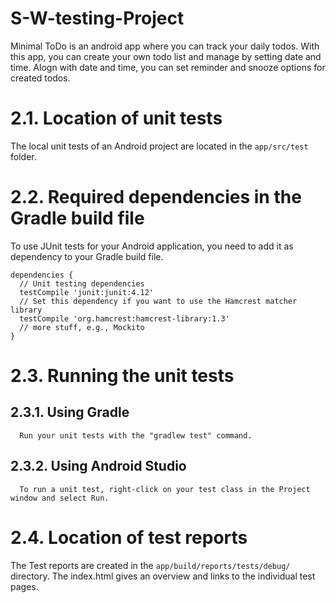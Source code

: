 # S-W-testing-Project
Minimal ToDo is an android app where you can track your daily todos. With this app, you can create your own todo list and manage by setting date and time. Alogn with date and time, you can set reminder and snooze options for created todos.

# 2.1. Location of unit tests 
The local unit tests of an Android project are located in the `app/src/test` folder.

# 2.2. Required dependencies in the Gradle build file
  To use JUnit tests for your Android application, you need to add it as dependency to your Gradle build file.

    dependencies {
      // Unit testing dependencies
      testCompile 'junit:junit:4.12'
      // Set this dependency if you want to use the Hamcrest matcher library
      testCompile 'org.hamcrest:hamcrest-library:1.3'
      // more stuff, e.g., Mockito
    }


# 2.3. Running the unit tests
   ## 2.3.1. Using Gradle
      Run your unit tests with the "gradlew test" command.
   ## 2.3.2. Using Android Studio
      To run a unit test, right-click on your test class in the Project window and select Run.

# 2.4. Location of test reports
The Test reports are created in the `app/build/reports/tests/debug/` directory. The index.html gives an overview and links to the individual test pages.



